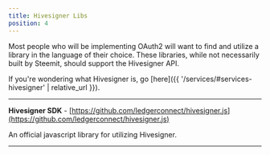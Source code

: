 ```yaml
---
title: Hivesigner Libs
position: 4
---
```


Most people who will be implementing OAuth2 will want to find and utilize a library in the language of their choice. These libraries, while not necessarily built by Steemit, should support the Hivesigner API.

If you're wondering what Hivesigner is, go [here]({{ '/services/#services-hivesigner' | relative_url }}).

---

**Hivesigner SDK** - [https://github.com/ledgerconnect/hivesigner.js](https://github.com/ledgerconnect/hivesigner.js)

An official javascript library for utilizing Hivesigner.

---

